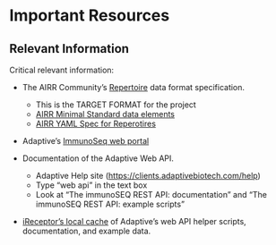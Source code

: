 # Important Resources

## Relevant Information

Critical relevant information:

* The AIRR Community’s [Repertoire](https://docs.airr-community.org/en/latest/datarep/metadata.html#file-format-specification) data format specification.
    * This is the TARGET FORMAT for the project
    * [AIRR Minimal Standard data elements](https://docs.airr-community.org/en/latest/miairr/data_elements.html#miairr-elements)
    * [AIRR YAML Spec for Reperotires](https://github.com/airr-community/airr-standards/blob/master/specs/airr-schema.yaml)
    
* Adaptive’s [ImmunoSeq web portal](https://clients.adaptivebiotech.com/login)

* Documentation of the Adaptive Web API.

    * Adaptive Help site (https://clients.adaptivebiotech.com/help)
    * Type “web api” in the text box
    * Look at “The immunoSEQ REST API: documentation” and “The immunoSEQ REST API: example scripts”

* [iReceptor’s local cache](https://github.com/sfu-ireceptor/AIRR-seqAA/tree/master/adaptive) of Adaptive’s web API helper scripts, documentation, and example data.
